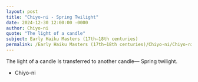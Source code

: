 ```yaml
---
layout: post
title: "Chiyo-ni - Spring Twilight"
date: 2024-12-30 12:00:00 -0000
author: Chiyo-ni
quote: "The light of a candle"
subject: Early Haiku Masters (17th–18th centuries)
permalink: /Early Haiku Masters (17th–18th centuries)/Chiyo-ni/Chiyo-ni - Spring Twilight
---
```


The light of a candle
Is transferred to another candle—
Spring twilight.

- Chiyo-ni
